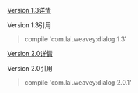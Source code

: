 
[Version 1.3详情](https://weavey.github.io/2016/09/07/%E7%9B%B4%E6%8E%A5%E6%8B%BF%E5%8E%BB%E7%94%A8%E4%B9%8BDialog/)

Version 1.3引用
> compile 'com.lai.weavey:dialog:1.3'

[Version 2.0详情](https://weavey.github.io/2016/12/28/%E7%9B%B4%E6%8E%A5%E6%8B%BF%E5%8E%BB%E7%94%A8%E4%B9%8BDialog2/)

Version 2.0引用
> compile 'com.lai.weavey:dialog:2.0.1'




